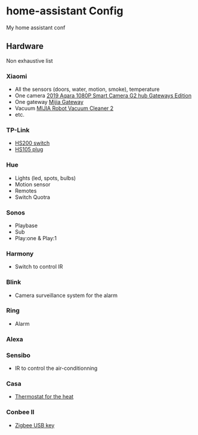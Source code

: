 # home-assistant Config
My home assistant conf

## Hardware
Non exhaustive list
### Xiaomi
- All the sensors (doors, water, motion, smoke), temperature
- One camera [2019 Aqara 1080P Smart Camera G2 hub Gateways Edition](https://www.aliexpress.com/item/32993932041.html?spm=a2g0s.9042311.0.0.27426c37RVPJpl)
- One gateway [Mijia Gateway](https://www.aliexpress.com/item/32635362864.html?spm=a2g0s.9042311.0.0.27424c4dJ8VS7Z)
- Vacuum [MIJIA Robot Vacuum Cleaner 2](https://www.aliexpress.com/item/32852382914.html?spm=a2g0s.9042311.0.0.27424c4d0HMoq9)
- etc.
### TP-Link
- [HS200 switch](https://www.tp-link.com/ca/home-networking/smart-plug/hs200/)
- [HS105 plug](https://www.tp-link.com/ca/home-networking/smart-plug/hs105/)
### Hue
- Lights (led, spots, bulbs)
- Motion sensor
- Remotes
- Switch Quotra
### Sonos
- Playbase
- Sub
- Play:one & Play:1
### Harmony
- Switch to control IR
### Blink
- Camera surveillance system for the alarm
### Ring
- Alarm
### Alexa
### Sensibo
- IR to control the air-conditionning
### Casa
- [Thermostat for the heat](https://casa.energy/fr/caleo)
### Conbee II
- [Zigbee USB key](https://phoscon.de/en/conbee2)
